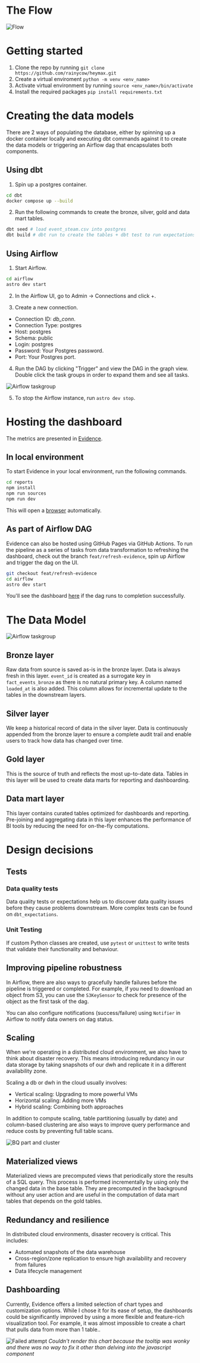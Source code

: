 # The Flow
![Flow](assets/flow.png)


# Getting started
1. Clone the repo by running `git clone https://github.com/rainycow/heymax.git`
2. Create a virtual enviroment `python -m venv <env_name>`
3. Activate virtual environment by running `source <env_name>/bin/activate`
4. Install the required packages `pip install requirements.txt`


# Creating the data models
There are 2 ways of populating the database, either by spinning up a docker container locally and executing dbt commands against it to create the data models or triggering an Airflow dag that encapsulates both components.

## Using dbt

1. Spin up a postgres container.
```bash
cd dbt
docker compose up --build
```
2. Run the following commands to create the bronze, silver, gold and data mart tables.

```bash
dbt seed # load event_steam.csv into postgres
dbt build # dbt run to create the tables + dbt test to run expectations
```


## Using Airflow
1. Start Airflow.
```bash
cd airflow
astro dev start
```

2. In the Airflow UI, go to Admin -> Connections and click +.

3. Create a new connection. 
- Connection ID: *db_conn*.
- Connection Type: postgres
- Host: postgres
- Schema: public
- Login: postgres
- Password: Your Postgres password.
- Port: Your Postgres port.

4. Run the DAG by clicking "Trigger" and view the DAG in the graph view. Double click the task groups in order to expand them and see all tasks.

![Airflow taskgroup](assets/airflow.png)

5. To stop the Airflow instance, run `astro dev stop`.


# Hosting the dashboard
The metrics are presented in [Evidence](https://evidence.dev). 

## In local environment
To start Evidence in your local environment, run the following commands.
```bash
cd reports
npm install
npm run sources
npm run dev
```

This will open a [browser](http://localhost:3000) automatically.


## As part of Airflow DAG
Evidence can also be hosted using GitHub Pages via GitHub Actions.
To run the pipeline as a series of tasks from data transformation to refreshing the dashboard, check out the branch `feat/refresh-evidence`, spin up Airflow and trigger the dag on the UI.

```bash
git checkout feat/refresh-evidence
cd airflow
astro dev start
```

You'll see the dashboard [here](https://rainycow.github.io/heymax/) if the dag runs to completion successfully.


# The Data Model

![Airflow taskgroup](assets/dm.png)

## Bronze layer
Raw data from source is saved as-is in the bronze layer. Data is always fresh in this layer.
`event_id` is created as a surrogate key in `fact_events_bronze` as there is no natural primary key.
A column named `loaded_at` is also added. This column allows for incremental update to the tables in the downstream layers.


## Silver layer
We keep a historical record of data in the silver layer. Data is continuously appended from the bronze layer to ensure a complete audit trail and enable users to track how data has changed over time.


## Gold layer
This is the source of truth and reflects the most up-to-date data. Tables in this layer will be used to create data marts for reporting and dashboarding.


## Data mart layer
This layer contains curated tables optimized for dashboards and reporting. Pre-joining and aggregating data in this layer enhances the performance of BI tools by reducing the need for on-the-fly computations.


# Design decisions

## Tests
### Data quality tests
Data quality tests or expectations help us to discover data quality issues before they cause problems downstream. More complex tests can be found on `dbt_expectations`.


### Unit Testing
If custom Python classes are created, use `pytest` or `unittest` to write tests that validate their functionality and behaviour.


## Improving pipeline robustness
In Airflow, there are also ways to gracefully handle failures before the pipeline is triggered or completed. For example, if you need to download an object from S3, you can use the `S3KeySensor` to check for presence of the object as the first task of the dag.

You can also configure notifications (success/failure) using `Notifier` in Airflow to notify data owners on dag status.


## Scaling
When we're operating in a distributed cloud environment, we also have to think about disaster recovery. This means introducing redundancy in our data storage by taking snapshots of our dwh and replicate it in a different availability zone.

Scaling a db or dwh in the cloud usually involves:
- Vertical scaling: Upgrading to more powerful VMs
- Horizontal scaling: Adding more VMs 
- Hybrid scaling: Combining both approaches

In addition to compute scaling, table partitioning (usually by date) and column-based clustering are also ways to improve query performance and reduce costs by preventing full table scans.

![BQ part and cluster](assets/partandcluster.png)


## Materialized views
Materialized views are precomputed views that periodically store the results of a SQL query. This process is performed incrementally by using only the changed data in the base table. They are precomputed in the background without any user action and are useful in the computation of data mart tables that depends on the gold tables. 


## Redundancy and resilience
In distributed cloud environments, disaster recovery is critical. This includes:
- Automated snapshots of the data warehouse
- Cross-region/zone replication to ensure high availability and recovery from failures
- Data lifecycle management


## Dashboarding
Currently, Evidence offers a limited selection of chart types and customization options. While I chose it for its ease of setup, the dashboards could be significantly improved by using a more flexible and feature-rich visualization tool. For example, it was almost impossible to create a chart that pulls data from more than 1 table..


![Failed attempt](assets/growth.png)
*Couldn't render this chart because the tooltip was wonky and there was no way to fix it other than delving into the javascript component*

